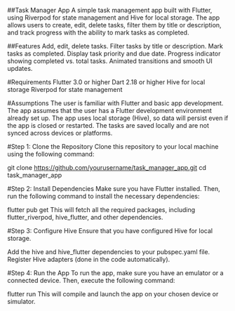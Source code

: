 ##Task Manager App
A simple task management app built with Flutter, using Riverpod for state management and Hive for local storage. The app allows users to create, edit, delete tasks, filter them by title or description, and track progress with the ability to mark tasks as completed.

##Features
Add, edit, delete tasks.
Filter tasks by title or description.
Mark tasks as completed.
Display task priority and due date.
Progress indicator showing completed vs. total tasks.
Animated transitions and smooth UI updates.

#Requirements
Flutter 3.0 or higher
Dart 2.18 or higher
Hive for local storage
Riverpod for state management

#Assumptions
The user is familiar with Flutter and basic app development.
The app assumes that the user has a Flutter development environment already set up.
The app uses local storage (Hive), so data will persist even if the app is closed or restarted.
The tasks are saved locally and are not synced across devices or platforms.


#Step 1: Clone the Repository
Clone this repository to your local machine using the following command:

git clone https://github.com/yourusername/task_manager_app.git
cd task_manager_app

#Step 2: Install Dependencies
Make sure you have Flutter installed. Then, run the following command to install the necessary dependencies:

flutter pub get
This will fetch all the required packages, including flutter_riverpod, hive_flutter, and other dependencies.

#Step 3: Configure Hive
Ensure that you have configured Hive for local storage.

Add the hive and hive_flutter dependencies to your pubspec.yaml file.
Register Hive adapters (done in the code automatically).

#Step 4: Run the App
To run the app, make sure you have an emulator or a connected device. Then, execute the following command:

flutter run
This will compile and launch the app on your chosen device or simulator.

